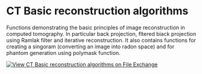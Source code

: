 # CT Basic reconstruction algorithms

Functions demonstrating the basic principles of image reconstruction in computed tomography. In particular back projection, fltered biack projection using Ramlak filter and iterative reconstruction. It also contains functions for creating a singoram (converting an image into radon space) and for phantom generation using polymask function.

[![View CT Basic reconstruction algorithms on File Exchange](https://www.mathworks.com/matlabcentral/images/matlab-file-exchange.svg)](https://www.mathworks.com/matlabcentral/fileexchange/81288-ct-basic-reconstruction-algorithms)
